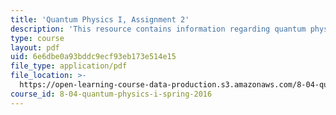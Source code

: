```yaml
---
title: 'Quantum Physics I, Assignment 2'
description: 'This resource contains information regarding quantum physics: Assignment 2.'
type: course
layout: pdf
uid: 6e6dbe0a93bddc9ecf93eb173e514e15
file_type: application/pdf
file_location: >-
  https://open-learning-course-data-production.s3.amazonaws.com/8-04-quantum-physics-i-spring-2016/6e6dbe0a93bddc9ecf93eb173e514e15_MIT8_04S16_ps2_2016.pdf
course_id: 8-04-quantum-physics-i-spring-2016
---
```

